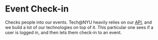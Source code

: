 Event Check-in
====

Checks people into our events. Tech@NYU heavily relies on our [API](https://api.tnyu.org/v2), and we build a lot of our technologies on top of it. This particular one sees if a user is logged in, and then lets them check-in to an event.